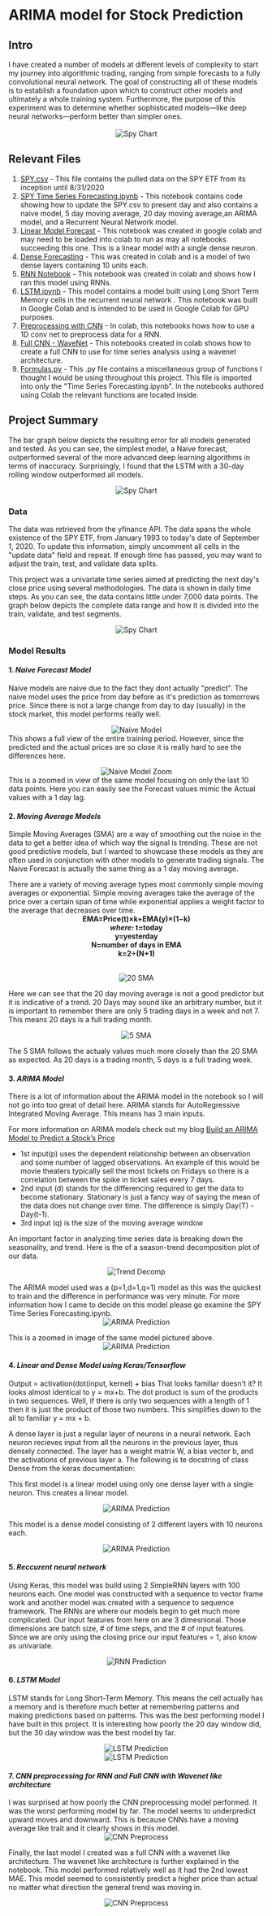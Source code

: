 # ARIMA model for Stock Prediction

 ## Intro
 I have created a number of models at different levels of complexity to start my journey into algorithmic trading, ranging from simple forecasts to a fully convolutional neural network. The goal of constructing all of these models is to establish a foundation upon which to construct other models and ultimately a whole training system. Furthermore, the purpose of this experiment was to determine whether sophisticated models—like deep neural networks—perform better than simpler ones.
</br>
</br>
 <span style="display:block;text-align:center">![Spy Chart](/Images/spy_plot.png)</span>


 ## Relevant Files
 1. [SPY.csv](https://github.com/bsamaha/Python-Trading-Robot/blob/master/SPY.csv) - This file contains the pulled data on the SPY ETF from its inception until 8/31/2020
 2. [SPY Time Series Forecasting.ipynb](https://github.com/bsamaha/Python-Trading-Robot/blob/master/Notebooks/1.%20Time%20Series%20Forecasting%20with%20Naive%2C%20Moving%20Averages%2C%20and%20ARIMA.ipynb) - This notebook contains code showing how to update the SPY.csv to present day and also contains a naive model, 5 day moving average, 20 day moving average,an ARIMA model, and a Recurrent Neural Network model.
 3. [Linear Model Forecast](https://github.com/bsamaha/Python-Trading-Robot/blob/master/Notebooks/2.%20Linear_Model_Forecast.ipynb) - This notebook was created in google colab and may need to be loaded into colab to run as may all notebooks succeeding this one. This is a linear model with a single dense neuron.
 4. [Dense Forecasting](https://github.com/bsamaha/Python-Trading-Robot/blob/master/Notebooks/3.%20Dense_Forecast.ipynb) - This was created in colab and is a model of two dense layers containing 10 units each.
 5. [RNN Notebook](https://github.com/bsamaha/Python-Trading-Robot/blob/master/Notebooks/4.%20RNN_seqtovec_seqtoseq.ipynb) - This notebook was created in colab and shows how I ran this model using RNNs.
 6. [LSTM.ipynb](https://github.com/bsamaha/Python-Trading-Robot/blob/master/Notebooks/5.%20LSTM_Model.ipynb) - This model contains a model built using Long Short Term Memory cells in the recurrent neural network . This notebook was built in Google Colab and is intended to be used in Google Colab for GPU purposes.
 7. [Preprocessing with CNN](https://github.com/bsamaha/Python-Trading-Robot/blob/master/Notebooks/6.Preprocess_CNN.ipynb)  - In colab, this notebooks hows how to use a 1D conv net to preprocess data for a RNN.
 8. [Full CNN - WaveNet](https://github.com/bsamaha/Python-Trading-Robot/blob/master/Notebooks/7.%20Full_CNN_Wavenet.ipynb) - This notebooks created in colab shows how to create a full CNN to use for time series analysis using a wavenet architecture.
 4. [Formulas.py](https://github.com/bsamaha/Python-Trading-Robot/blob/master/Notebooks/formulas.py) - This .py file contains a miscellaneous group of functions I thought I would be using throughout this project. This file is imported into only the "Time Series Forecasting.ipynb". In the notebooks authored using Colab the relevant functions are located inside.

## Project Summary
The bar graph below depicts the resulting error for all models generated and tested. As you can see, the simplest model, a Naive forecast, outperformed several of the more advanced deep learning algorithms in terms of inaccuracy. Surprisingly, I found that the LSTM with a 30-day rolling window outperformed all models.


<span style="display:block;text-align:center">![Spy Chart](/Images/model_results.png)</span>



### Data
The data was retrieved from the yfinance API. The data spans the whole existence of the SPY ETF, from January 1993 to today's date of September 1, 2020. To update this information, simply uncomment all cells in the "update data" field and repeat. If enough time has passed, you may want to adjust the train, test, and validate data splits.

This project was a univariate time series aimed at predicting the next day's close price using several methodologies. The data is shown in daily time steps. As you can see, the data contains little under 7,000 data points. The graph below depicts the complete data range and how it is divided into the train, validate, and test segments.


<span style="display:block;text-align:center">![Spy Chart](/Images/SPY_train_valid_test_plot.png)</span>

### Model Results

#### 1. ***Naive Forecast Model***</br>
Naive models are naive due to the fact they dont actually "predict". The naive model uses the price from day before as it's prediction as tomorrows price. Since there is not a large change from day to day (usually) in the stock market, this model performs really well.


<span style="display:block;text-align:center">![Naive Model](/Images/naive_forecast_plot.png)</span>
This shows a full view of the entire training period. However, since the predicted and the actual prices are so close it is really hard to see the differences here.

<span style="display:block;text-align:center">![Naive Model Zoom](/Images/naive_forecast_plot_zoom.png) </span>
This is a zoomed in view of the same model focusing on only the last 10 data points. Here you can easily see the Forecast values mimic the Actual values with a 1 day lag.

#### 2. ***Moving Average Models***
Simple Moving Averages (SMA) are a way of smoothing out the noise in the data to get a better idea of which way the signal is trending. These are not good predictive models, but I wanted to showcase these models as they are often used in conjunction with other models to generate trading signals. The Naive Forecast is actually the same thing as a 1 day moving average.

There are a variety of moving average types most commonly simple moving averages or exponential. Simple moving averages take the average of the price over a certain span of time while exponential applies a weight factor to the average that decreases over time.
<span style="display:block;text-align:center">
**EMA=Price(t)×k+EMA(y)×(1−k)</br>
*where:*
t=today</br>
y=yesterday</br>
N=number of days in EMA</br>
k=2÷(N+1)**
</span>
</br>

<span style="display:block;text-align:center">![20 SMA](/Images/20_day_ma_plot.png) </span>

Here we can see that the 20 day moving average is not a good predictor but it is indicative of a trend. 20 Days may sound like an arbitrary number, but it is important to remember there are only 5 trading days in a week and not 7. This means 20 days is a full trading month.

<span style="display:block;text-align:center">![5 SMA](/Images/5_SMA.png) </span>

The 5 SMA follows the actualy values much more closely than the 20 SMA as expected. As 20 days is a trading month, 5 days is a full trading week.

#### 3. ***ARIMA Model***
There is a lot of information about the ARIMA model in the notebook so I will not go into too great of detail here. ARIMA stands for AutoRegressive Integrated Moving Average. This means has 3 main inputs.

For more information on ARIMA models check out my blog [Build an ARIMA Model to Predict a Stock’s Price](https://levelup.gitconnected.com/build-an-arima-model-to-predict-a-stocks-price-c9e1e49367d3)

- 1st input(p) uses the dependent relationship between an observation and some number of lagged observations. An example of this would be movie theaters typically sell the most tickets on Fridays so there is a correlation between the spike in ticket sales every 7 days.
- 2nd input (d) stands for the differencing required to get the data to become stationary. Stationary is just a fancy way of saying the mean of the data does not change over time. The difference is simply Day(T) - Day(t-1).
- 3rd input (q) is the size of the moving average window

An important factor in analyzing time series data is breaking down the seasonality, and trend. Here is the of a season-trend decomposition plot of our data.

<span style="display:block;text-align:center">![Trend Decomp](/Images/Season_Trend_Decomposition.png) </span>


The ARIMA model used was a (p=1,d=1,q=1) model as this was the quickest to train and the difference in performance was very minute. For more information how I came to decide on this model please go examine the SPY Time Series Forecasting.ipynb.</br>
<span style="display:block;text-align:center">![ARIMA Prediction](/Images/arima_predictions.png) </span>

This is a zoomed in image of the same model pictured above.
<span style="display:block;text-align:center">![ARIMA Prediction](/Images/arima_predictions_zoom.png) </span>

#### 4. ***Linear and Dense Model using Keras/Tensorflow***

Output = activation(dot(input, kernel) + bias
That looks familiar doesn't it? It looks almost identical to y = mx+b. The dot product is sum of the products in two sequences. Well, if there is only two sequences with a length of 1 then it is just the product of those two numbers. This simplifies down to the all to familiar y = mx + b.

A dense layer is just a regular layer of neurons in a neural network. Each neuron recieves input from all the neurons in the previous layer, thus densely connected. The layer has a weight matrix W, a bias vector b, and the activations of previous layer a. The following is te docstring of class Dense from the keras documentation:

This first model is a linear model using only one dense layer with a single neuron. This creates a linear model.

<span style="display:block;text-align:center">![ARIMA Prediction](/Images/linear_model.png) </span>


This model is a dense model consisting of 2 different layers with 10 neurons each.

<span style="display:block;text-align:center">![ARIMA Prediction](/Images/dense_forecast.png) </span>

#### 5. ***Reccurent neural network***

Using Keras, this model was build using 2 SimpleRNN layers with 100 neurons each. One model was constructed with a sequence to vector frame work and another model was created with a sequence to sequence framework. The RNNs are where our models begin to get much more complicated. Our input features from here on are 3 dimesnional. Those dimensions are batch size, # of time steps, and the # of input features. Since we are only using the closing price our input features = 1, also know as univariate.

<span style="display:block;text-align:center">![RNN Prediction](/Images/rnn_forecast.png) </span>

#### 6. ***LSTM Model***

LSTM stands for Long Short-Term Memory. This means the cell actually has a memory and is therefore much better at remembering patterns and making predictions based on patterns. This was the best performing model I have built in this project. It is interesting how poorly the 20 day window did, but the 30 day window was the best model by far.

<span style="display:block;text-align:center">![LSTM Prediction](/Images/LSTM_20.png) </span>
<span style="display:block;text-align:center">![LSTM Prediction](/Images/lstm_30day_window.png) </span>


#### 7. ***CNN preprocessing for RNN and Full CNN with Wavenet like architecture***

I was surprised at how poorly the CNN preprocessing model performed. It was the worst performing model by far. The model seems to underpredict upward moves and downward. This is because CNNs have a moving average like trait and it clearly shows in this model.
<span style="display:block;text-align:center">![CNN Preprocess](/Images/cnn_preprocess_rnn_model.png) </span>

Finally, the last model I created was a full CNN with a wavenet like architecture. The wavenet like architecture is further explained in the notebook. This model performed relatively well as it had the 2nd lowest MAE. This model seemed to consistently predict a higher price than actual no matter what direction the general trend was moving in.

<span style="display:block;text-align:center">![CNN Preprocess](/Images/full_cnn_wavenet.png) </span>
